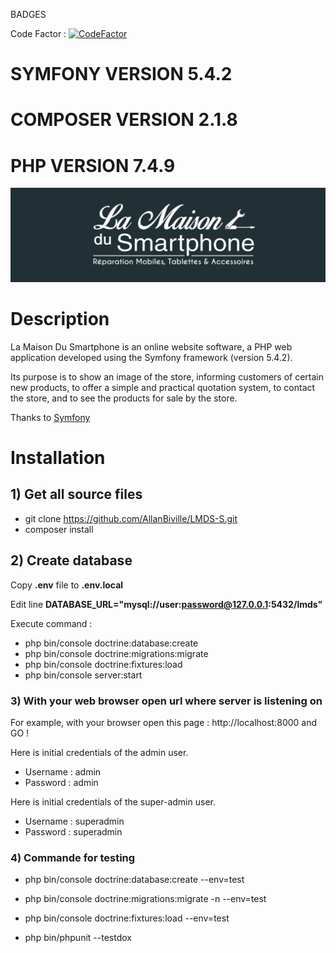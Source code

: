 BADGES

Code Factor : [![CodeFactor](https://www.codefactor.io/repository/github/allanbiville/lmds-s/badge)](https://www.codefactor.io/repository/github/allanbiville/lmds-s)

# SYMFONY     VERSION 5.4.2 #
# COMPOSER    VERSION 2.1.8 #
# PHP         VERSION 7.4.9 #

![La Maison Du Smartphone](https://raw.githubusercontent.com/AllanBiville/LMDS-S/main/public/images/banniere.jpg)

# Description #
La Maison Du Smartphone is an online website software, a PHP web application developed using the Symfony framework (version 5.4.2).

Its purpose is to show an image of the store, informing customers of certain new products, to offer a simple and practical quotation system, to contact the store, and to see the products for sale by the store.

Thanks to [Symfony](https://symfony.com/)

# Installation #

## 1) Get all source files

- git clone https://github.com/AllanBiville/LMDS-S.git
- composer install


## 2) Create database

Copy **.env** file to **.env.local**

Edit line **DATABASE_URL="mysql://user:password@127.0.0.1:5432/lmds"**

Execute command : 
- php bin/console doctrine:database:create
- php bin/console doctrine:migrations:migrate
- php bin/console doctrine:fixtures:load
- php bin/console server:start


### 3) With your web browser open url where server is listening on

For example, with your browser open this page :  http://localhost:8000 and GO !

Here is initial credentials of the admin user.
 - Username : admin
 - Password : admin

Here is initial credentials of the super-admin user.
 - Username : superadmin
 - Password : superadmin


### 4) Commande for testing

- php bin/console doctrine:database:create --env=test

- php bin/console doctrine:migrations:migrate -n --env=test

- php bin/console doctrine:fixtures:load --env=test

- php bin/phpunit --testdox
